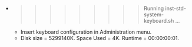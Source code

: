 * >>>>>>>>> Running inst-std-system-keyboard.sh ...
  * Insert keyboard configuration in Administration menu.
  * Disk size = 5299140K. Space Used = 4K. Runtime = 00:00:00:01.
